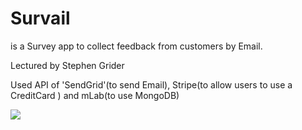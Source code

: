 # Survail

is a Survey app to collect feedback from customers by Email.

Lectured by Stephen Grider

Used API of 'SendGrid'(to send Email), Stripe(to allow users to use a CreditCard ) and mLab(to use MongoDB)

<img src='http://zett.work/survail/1.gif' /> 